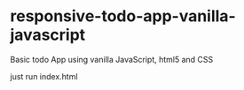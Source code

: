 # responsive-todo-app-vanilla-javascript
Basic todo App using vanilla JavaScript, html5 and CSS

just run index.html
